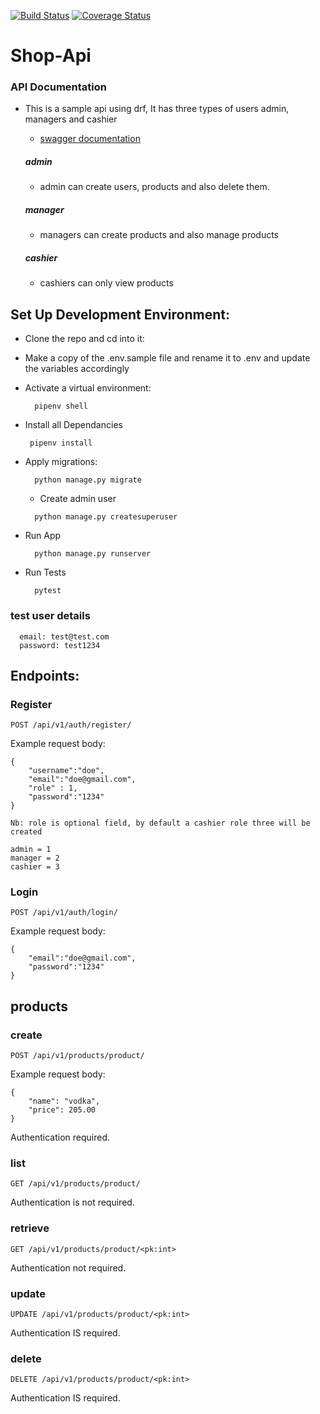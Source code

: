 [![Build Status](https://app.travis-ci.com/KITHU/SHOP_API.svg?branch=develop)](https://app.travis-ci.com/KITHU/SHOP_API)
[![Coverage Status](https://coveralls.io/repos/github/KITHU/SHOP_API/badge.svg?branch=develop)](https://coveralls.io/github/KITHU/SHOP_API?branch=develop)

# **Shop-Api**
### **API Documentation**
- This is a sample api using drf, It has three types of users admin, managers and cashier

  - [swagger documentation](https://shop-api-v1.herokuapp.com/)

  ##### admin
  - admin can create users, products and also delete them.
  ##### manager
  - managers can create products and also manage products
  ##### cashier
  - cashiers can only view products

## **Set Up Development Environment:**
- Clone the repo and cd into it:
- Make a copy of the .env.sample file and rename it to .env and update the variables accordingly
- Activate a virtual environment:
  ```
    pipenv shell
  ```

- Install all Dependancies
  ```
   pipenv install 
  ```
- Apply migrations:
  ```
    python manage.py migrate

  ```
  - Create admin user
  ```
    python manage.py createsuperuser
  ```

- Run App
  ```
    python manage.py runserver
  ```

- Run Tests
  ```
    pytest
  ```

### test user details
```
  email: test@test.com
  password: test1234

```
## **Endpoints:**
### Register

`POST /api/v1/auth/register/`

Example request body:
``` 
{
    "username":"doe",
    "email":"doe@gmail.com",
    "role" : 1,
    "password":"1234"
}

Nb: role is optional field, by default a cashier role three will be created

admin = 1
manager = 2
cashier = 3
```

### Login
`POST /api/v1/auth/login/`

Example request body:
``` 
{
    "email":"doe@gmail.com",
    "password":"1234"
}
```

## **products**
### create 
`POST /api/v1/products/product/`

Example request body:
``` 
{
    "name": "vodka",
    "price": 205.00
}
```
Authentication required.

### list
`GET /api/v1/products/product/`

Authentication is not required.

### retrieve 
`GET /api/v1/products/product/<pk:int>`

Authentication not required.

### update 
`UPDATE /api/v1/products/product/<pk:int>`

Authentication IS required.

### delete
`DELETE /api/v1/products/product/<pk:int>`

Authentication IS required.